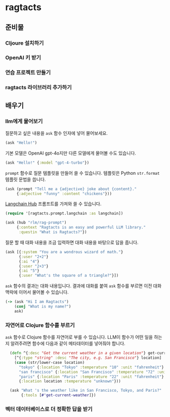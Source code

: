 # ragtacts

## 준비물

### Cljoure 설치하기

### OpenAI 키 받기

### 연습 프로젝트 만들기

### ragtacts 라이브러리 추가하기

## 배우기

### llm에게 물어보기

질문하고 싶은 내용을 `ask` 함수 인자에 넣어 물어보세요.

```clojure
(ask "Hello!")
```

기본 모델은 OpenAI gpt-4o지만 다른 모델에게 물어볼 수도 있습니다.

```clojure
(ask "Hello!" {:model "gpt-4-turbo"})
```

`prompt` 함수로 질문 템플릿을 만들어 쓸 수 있습니다. 템플릿은 Python `str.format` 템플릿 문법을 씁니다.

```clojure
(ask (prompt "Tell me a {adjective} joke about {content}."
     {:adjective "funny" :content "chickens"}))
```

[Langchain Hub](https://smith.langchain.com/hub) 프롬프트를 가져와 쓸 수 있습니다.

```clojure
(require '[ragtacts.prompt.langchain :as langchain])

(ask (hub "rlm/rag-prompt") 
     {:context "Ragtacts is an easy and powerful LLM library." 
      :questin "What is Ragtacts?"})
```

질문 할 때 대화 내용을 조금 입력하면 대화 내용을 바탕으로 답을 줍니다.

```clojure
(ask [{:system "You are a wondrous wizard of math."}
      {:user "2+2"}
      {:ai "4"}
      {:user "2+3"}
      {:ai "5"}
      {:user "What's the square of a triangle?"}])
```

`ask` 함수의 결과는 대화 내용입니다. 결과에 대화를 붙여 `ask` 함수를 부르면 이전 대화 맥락에 이어서 물어볼 수 있습니다.

```clojure
(-> (ask "Hi I am Ragtacts")
    (conj "What is my name?")
    ask)
```

### 자연어로 Clojure 함수를 부르기

`ask` 함수로 Clojure 함수를 자연어로 부를 수 있습니다. LLM이 함수가 어떤 일을 하는지 알려주려면 함수에 다음과 같이
메타데이터를 넣어줘야 합니다.

```clojure
  (defn ^{:desc "Get the current weather in a given location"} get-current-weather
    [^{:type "string" :desc "The city, e.g. San Francisco"} location]
    (case (str/lower-case location)
      "tokyo" {:location "Tokyo" :temperature "10" :unit "fahrenheit"}
      "san francisco" {:location "San Francisco" :temperature "72" :unit "fahrenheit"}
      "paris" {:location "Paris" :temperature "22" :unit "fahrenheit"}
      {:location location :temperature "unknown"}))

  (ask "What 's the weather like in San Francisco, Tokyo, and Paris?"
       {:tools [#'get-current-weather]})
```

### 벡터 데이터베이스로 더 정확한 답을 받기

